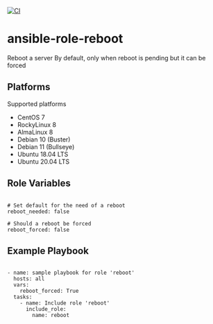 [![CI](https://github.com/de-it-krachten/ansible-role-reboot/workflows/CI/badge.svg?event=push)](https://github.com/de-it-krachten/ansible-role-reboot/actions?query=workflow%3ACI)


# ansible-role-reboot

Reboot a server
By default, only when reboot is pending but it can be forced


Platforms
--------------

Supported platforms

- CentOS 7
- RockyLinux 8
- AlmaLinux 8
- Debian 10 (Buster)
- Debian 11 (Bullseye)
- Ubuntu 18.04 LTS
- Ubuntu 20.04 LTS



Role Variables
--------------
<pre><code>
# Set default for the need of a reboot
reboot_needed: false

# Should a reboot be forced
reboot_forced: false
</pre></code>


Example Playbook
----------------

<pre><code>
- name: sample playbook for role 'reboot'
  hosts: all
  vars:
    reboot_forced: True
  tasks:
    - name: Include role 'reboot'
      include_role:
        name: reboot
</pre></code>

